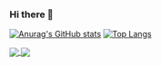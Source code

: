 ### Hi there 👋

<!--
**frankwuzp/frankwuzp** is a ✨ _special_ ✨ repository because its `README.md` (this file) appears on your GitHub profile.

Here are some ideas to get you started:

- 🔭 I’m currently working on ...
- 🌱 I’m currently learning ...
- 👯 I’m looking to collaborate on ...
- 🤔 I’m looking for help with ...
- 💬 Ask me about ...
- 📫 How to reach me: ...
- 😄 Pronouns: ...
- ⚡ Fun fact: ...
-->

[![Anurag's GitHub stats](https://github-readme-stats-frankwuzp.vercel.app/api?username=frankwuzp&show_icons=true&show_owner=true)](https://github.com/frankwuzp/github-readme-stats)
[![Top Langs](https://github-readme-stats.vercel.app/api/top-langs/?username=frankwuzp&layout=compact)](https://github.com/frankwuzp/github-readme-stats)

<a href="https://github.com/frankwuzp/github-readme-stats">
  <img align="center" src="https://github-readme-stats-frankwuzp.vercel.app/api?username=frankwuzp&show_icons=true&show_owner=true&count_private=true&include_all_commits=true" />
</a>
<a href="https://github.com/frankwuzp/">
  <img align="center" src="https://github-readme-stats-frankwuzp.vercel.app/api/top-langs/?username=frankwuzp" />
</a>
